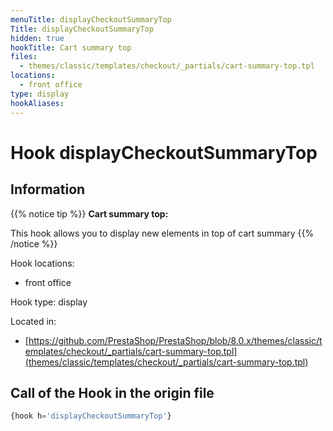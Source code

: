 ```yaml
---
menuTitle: displayCheckoutSummaryTop
Title: displayCheckoutSummaryTop
hidden: true
hookTitle: Cart summary top
files:
  - themes/classic/templates/checkout/_partials/cart-summary-top.tpl
locations:
  - front office
type: display
hookAliases:
---
```


# Hook displayCheckoutSummaryTop

## Information

{{% notice tip %}}
**Cart summary top:** 

This hook allows you to display new elements in top of cart summary
{{% /notice %}}

Hook locations: 
  - front office

Hook type: display

Located in: 
  - [https://github.com/PrestaShop/PrestaShop/blob/8.0.x/themes/classic/templates/checkout/_partials/cart-summary-top.tpl](themes/classic/templates/checkout/_partials/cart-summary-top.tpl)

## Call of the Hook in the origin file

```php
{hook h='displayCheckoutSummaryTop'}
```
